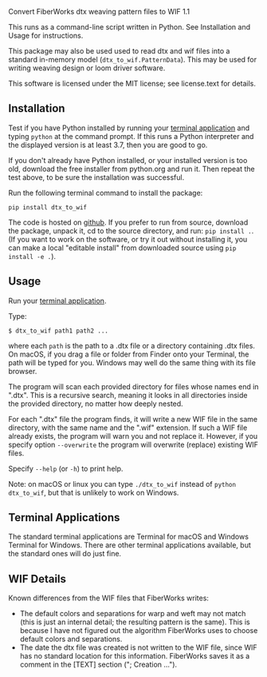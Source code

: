 Convert FiberWorks dtx weaving pattern files to WIF 1.1

This runs as a command-line script written in Python. See Installation and Usage for instructions.

This package may also be used used to read dtx and wif files into a standard in-memory model (`dtx_to_wif.PatternData`). This may be used for writing weaving design or loom driver software.

This software is licensed under the MIT license; see license.text for details.

Installation
------------

Test if you have Python installed by running your [terminal application](#terminal-applications) and typing `python` at the command prompt. If this runs a Python interpreter and the displayed version is at least 3.7, then you are good to go.

If you don't already have Python installed, or your installed version is too old, download the free installer from python.org and run it. Then repeat the test above, to be sure the installation was successful.

Run the following terminal command to install the package:

`pip install dtx_to_wif`

The code is hosted on [github](https://github.com/r-owen/dtx_to_wif_converter). If you prefer to run from source, download the package, unpack it, cd to the source directory, and run: `pip install .`. (If you want to work on the software, or try it out without installing it, you can make a local "editable install" from downloaded source using `pip install -e .`).

Usage
-----

Run your [terminal application](#terminal-applications).

Type:

`$ dtx_to_wif path1 path2 ...`

where each `path` is the path to a .dtx file or a directory containing .dtx files. On macOS, if you drag a file or folder from Finder onto your Terminal, the path will be typed for you. Windows may well do the same thing with its file browser.

The program will scan each provided directory for files whose names end in ".dtx". This is a recursive search, meaning it looks in all directories inside the provided directory, no matter how deeply nested.

For each ".dtx" file the program finds, it will write a new WIF file in the same directory, with the same name and the ".wif" extension. If such a WIF file already exists, the program will warn you and not replace it. However, if you specify option `--overwrite` the program will overwrite (replace) existing WIF files.

Specify `--help` (or `-h`) to print help.

Note: on macOS or linux you can type `./dtx_to_wif` instead of `python dtx_to_wif`, but that is unlikely to work on Windows.

Terminal Applications
---------------------

The standard terminal applications are Terminal for macOS and Windows Terminal for Windows. There are other terminal applications available, but the standard ones will do just fine.

WIF Details
-----------

Known differences from the WIF files that FiberWorks writes:

- The default colors and separations for warp and weft may not match (this is just an internal detail; the resulting pattern is the same). This is because I have not figured out the algorithm FiberWorks uses to choose default colors and separations.
- The date the dtx file was created is not written to the WIF file, since WIF has no standard location for this information. FiberWorks saves it as a comment in the [TEXT] section ("; Creation ...").
